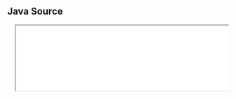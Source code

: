 <head><title>Java Source</title></head>

Java Source
-------------

<script type="text/javascript" src="./js/iframe.js"></script>

<pre style="background-color: white;">
  <iframe src="xref/index.html" seamless="seamless" width="100%" />
</pre>